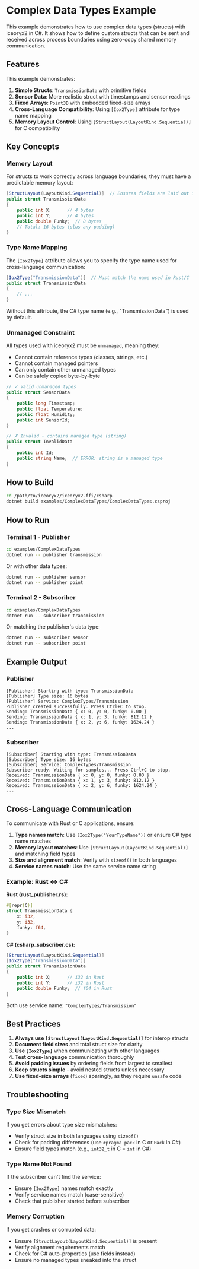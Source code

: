 # Complex Data Types Example

This example demonstrates how to use complex data types (structs) with iceoryx2 in C#. It shows how to define custom structs that can be sent and received across process boundaries using zero-copy shared memory communication.

## Features

This example demonstrates:

1. **Simple Structs**: `TransmissionData` with primitive fields
2. **Sensor Data**: More realistic struct with timestamps and sensor readings
3. **Fixed Arrays**: `Point3D` with embedded fixed-size arrays
4. **Cross-Language Compatibility**: Using `[Iox2Type]` attribute for type name mapping
5. **Memory Layout Control**: Using `[StructLayout(LayoutKind.Sequential)]` for C compatibility

## Key Concepts

### Memory Layout

For structs to work correctly across language boundaries, they must have a predictable memory layout:

```csharp
[StructLayout(LayoutKind.Sequential)]  // Ensures fields are laid out in order
public struct TransmissionData
{
    public int X;      // 4 bytes
    public int Y;      // 4 bytes
    public double Funky;  // 8 bytes
    // Total: 16 bytes (plus any padding)
}
```

### Type Name Mapping

The `[Iox2Type]` attribute allows you to specify the type name used for cross-language communication:

```csharp
[Iox2Type("TransmissionData")]  // Must match the name used in Rust/C
public struct TransmissionData
{
    // ...
}
```

Without this attribute, the C# type name (e.g., "TransmissionData") is used by default.

### Unmanaged Constraint

All types used with iceoryx2 must be `unmanaged`, meaning they:
- Cannot contain reference types (classes, strings, etc.)
- Cannot contain managed pointers
- Can only contain other unmanaged types
- Can be safely copied byte-by-byte

```csharp
// ✓ Valid unmanaged types
public struct SensorData
{
    public long Timestamp;
    public float Temperature;
    public float Humidity;
    public int SensorId;
}

// ✗ Invalid - contains managed type (string)
public struct InvalidData
{
    public int Id;
    public string Name;  // ERROR: string is a managed type
}
```

## How to Build

```bash
cd /path/to/iceoryx2/iceoryx2-ffi/csharp
dotnet build examples/ComplexDataTypes/ComplexDataTypes.csproj
```

## How to Run

### Terminal 1 - Publisher

```bash
cd examples/ComplexDataTypes
dotnet run -- publisher transmission
```

Or with other data types:
```bash
dotnet run -- publisher sensor
dotnet run -- publisher point
```

### Terminal 2 - Subscriber

```bash
cd examples/ComplexDataTypes
dotnet run -- subscriber transmission
```

Or matching the publisher's data type:
```bash
dotnet run -- subscriber sensor
dotnet run -- subscriber point
```

## Example Output

### Publisher
```
[Publisher] Starting with type: TransmissionData
[Publisher] Type size: 16 bytes
[Publisher] Service: ComplexTypes/Transmission
Publisher created successfully. Press Ctrl+C to stop.
Sending: TransmissionData { x: 0, y: 0, funky: 0.00 }
Sending: TransmissionData { x: 1, y: 3, funky: 812.12 }
Sending: TransmissionData { x: 2, y: 6, funky: 1624.24 }
...
```

### Subscriber
```
[Subscriber] Starting with type: TransmissionData
[Subscriber] Type size: 16 bytes
[Subscriber] Service: ComplexTypes/Transmission
Subscriber ready. Waiting for samples... Press Ctrl+C to stop.
Received: TransmissionData { x: 0, y: 0, funky: 0.00 }
Received: TransmissionData { x: 1, y: 3, funky: 812.12 }
Received: TransmissionData { x: 2, y: 6, funky: 1624.24 }
...
```

## Cross-Language Communication

To communicate with Rust or C applications, ensure:

1. **Type names match**: Use `[Iox2Type("YourTypeName")]` or ensure C# type name matches
2. **Memory layout matches**: Use `[StructLayout(LayoutKind.Sequential)]` and matching field types
3. **Size and alignment match**: Verify with `sizeof()` in both languages
4. **Service names match**: Use the same service name string

### Example: Rust ↔ C#

**Rust (rust_publisher.rs):**
```rust
#[repr(C)]
struct TransmissionData {
    x: i32,
    y: i32,
    funky: f64,
}
```

**C# (csharp_subscriber.cs):**
```csharp
[StructLayout(LayoutKind.Sequential)]
[Iox2Type("TransmissionData")]
public struct TransmissionData
{
    public int X;      // i32 in Rust
    public int Y;      // i32 in Rust
    public double Funky;  // f64 in Rust
}
```

Both use service name: `"ComplexTypes/Transmission"`

## Best Practices

1. **Always use `[StructLayout(LayoutKind.Sequential)]`** for interop structs
2. **Document field sizes** and total struct size for clarity
3. **Use `[Iox2Type]`** when communicating with other languages
4. **Test cross-language** communication thoroughly
5. **Avoid padding issues** by ordering fields from largest to smallest
6. **Keep structs simple** - avoid nested structs unless necessary
7. **Use fixed-size arrays** (`fixed`) sparingly, as they require `unsafe` code

## Troubleshooting

### Type Size Mismatch
If you get errors about type size mismatches:
- Verify struct size in both languages using `sizeof()`
- Check for padding differences (use `#pragma pack` in C or `Pack` in C#)
- Ensure field types match (e.g., `int32_t` in C = `int` in C#)

### Type Name Not Found
If the subscriber can't find the service:
- Ensure `[Iox2Type]` names match exactly
- Verify service names match (case-sensitive)
- Check that publisher started before subscriber

### Memory Corruption
If you get crashes or corrupted data:
- Ensure `[StructLayout(LayoutKind.Sequential)]` is present
- Verify alignment requirements match
- Check for C# auto-properties (use fields instead)
- Ensure no managed types sneaked into the struct
